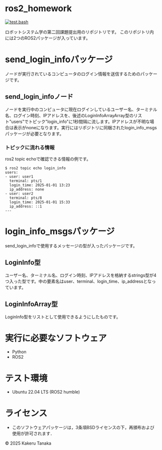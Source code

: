 # ros2_homework
[![test.bash](https://github.com/TanakaKakeru/ros2_homework/actions/workflows/test.yml/badge.svg)](https://github.com/TanakaKakeru/ros2_homework/actions/workflows/test.yml)

ロボットシステム学の第二回課題提出用のリポジトリです。
このリポジトリ内には2つのROS2パッケージが入っています。

# send_login_infoパッケージ

ノードが実行されているコンピュータのログイン情報を送信するためのパッケージです。

## send_login_infoノード

ノードを実行中のコンピュータに現在ログインしているユーザー名、ターミナル名、ログイン時刻、IPアドレスを、後述のLoginInfoArrayArray型のリスト"users"でトピック"login_info"に1秒間隔に流します。IPアドレスが不明な場合は表示がnoneになります。実行にはリポジトリに同梱されたlogin_info_msgsパッケージが必要となります。

### トピックに流れる情報
ros2 topic echoで確認できる情報の例です。
```
$ ros2 topic echo login_info
users:
- user: user1
  terminal: pts/1
  login_time: 2025-01-01 13:23
  ip_address: none
- user: user2
  terminal: pts/8
  login_time: 2025-01-01 15:33
  ip_address: ::1
---
```
# login_info_msgsパッケージ

send_login_infoで使用するメッセージの型が入ったパッケージです。

## LoginInfo型

ユーザー名、ターミナル名、ログイン時刻、IPアドレスを格納するstrings型が4つ入った型です。中の要素名はuser、terminal、login_time、ip_addressとなっています。

## LoginInfoArray型

LoginInfo型をリストとして使用できるようにしたものです。

# 実行に必要なソフトウェア
- Python
- ROS2

# テスト環境
- Ubuntu 22.04 LTS (ROS2 humble)

# ライセンス
- このソフトウェアパッケージは，3条項BSDライセンスの下，再頒布および使用が許可されます．

© 2025 Kakeru Tanaka
